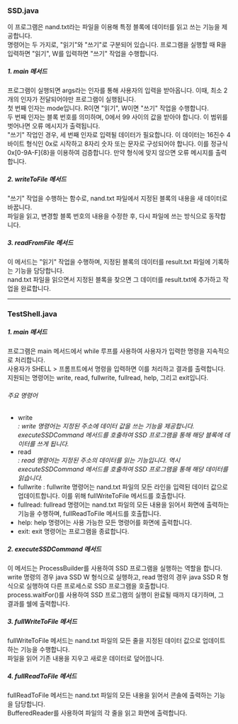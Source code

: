 ### SSD.java
이 프로그램은 nand.txt라는 파일을 이용해 특정 블록에 데이터를 읽고 쓰는 기능을 제공합니다.    
명령어는 두 가지로, "읽기"와 "쓰기"로 구분되어 있습니다. 프로그램을 실행할 때 R을 입력하면 "읽기", W를 입력하면 "쓰기" 작업을 수행합니다.

##### 1. main 메서드   
프로그램이 실행되면 args라는 인자를 통해 사용자의 입력을 받아옵니다. 이때, 최소 2개의 인자가 전달되어야만 프로그램이 실행됩니다.   
첫 번째 인자는 mode입니다. R이면 "읽기", W이면 "쓰기" 작업을 수행합니다.   
두 번째 인자는 블록 번호를 의미하며, 0에서 99 사이의 값을 받아야 합니다. 이 범위를 벗어나면 오류 메시지가 출력됩니다.    
"쓰기" 작업인 경우, 세 번째 인자로 입력될 데이터가 필요합니다. 이 데이터는 16진수 4바이트 형식인 0x로 시작하고 8자리 숫자 또는 문자로 구성되어야 합니다. 이를 정규식 0x[0-9A-F]{8}을 이용하여 검증합니다. 만약 형식에 맞지 않으면 오류 메시지를 출력합니다.

##### 2. writeToFile 메서드    
"쓰기" 작업을 수행하는 함수로, nand.txt 파일에서 지정된 블록의 내용을 새 데이터로 바꿉니다.    
파일을 읽고, 변경할 블록 번호의 내용을 수정한 후, 다시 파일에 쓰는 방식으로 동작합니다.

##### 3. readFromFile 메서드    
이 메서드는 "읽기" 작업을 수행하며, 지정된 블록의 데이터를 result.txt 파일에 기록하는 기능을 담당합니다.   
nand.txt 파일을 읽으면서 지정된 블록을 찾으면 그 데이터를 result.txt에 추가하고 작업을 완료합니다.   

<hr/>

### TestShell.java

##### 1. main 메서드   
프로그램은 main 메서드에서 while 루프를 사용하여 사용자가 입력한 명령을 지속적으로 처리합니다.   
사용자가 SHELL > 프롬프트에서 명령을 입력하면 이를 처리하고 결과를 출력합니다.   
지원되는 명령어는 write, read, fullwrite, fullread, help, 그리고 exit입니다.

###### 주요 명령어   
- write <address> <data>: write 명령어는 지정된 주소에 데이터 값을 쓰는 기능을 제공합니다. executeSSDCommand 메서드를 호출하여 SSD 프로그램을 통해 해당 블록에 데이터를 쓰게 됩니다.   
- read <address>: read 명령어는 지정된 주소의 데이터를 읽는 기능입니다. 역시 executeSSDCommand 메서드를 호출하여 SSD 프로그램을 통해 해당 데이터를 읽습니다.   
- fullwrite <data>: fullwrite 명령어는 nand.txt 파일의 모든 라인을 입력된 데이터 값으로 업데이트합니다. 이를 위해 fullWriteToFile 메서드를 호출합니다.   
- fullread: fullread 명령어는 nand.txt 파일의 모든 내용을 읽어서 화면에 출력하는 기능을 수행하며, fullReadToFile 메서드를 호출합니다.  
- help: help 명령어는 사용 가능한 모든 명령어를 화면에 출력합니다.  
- exit: exit 명령어는 프로그램을 종료합니다.

##### 2. executeSSDCommand 메서드    
이 메서드는 ProcessBuilder를 사용하여 SSD 프로그램을 실행하는 역할을 합니다.   
write 명령의 경우 java SSD W <block> <data> 형식으로 실행하고, read 명령의 경우 java SSD R <block> 형식으로 실행하여 다른 프로세스로 SSD 프로그램을 호출합니다.   
process.waitFor()를 사용하여 SSD 프로그램의 실행이 완료될 때까지 대기하며, 그 결과를 쉘에 출력합니다.    
  
##### 3. fullWriteToFile 메서드     
fullWriteToFile 메서드는 nand.txt 파일의 모든 줄을 지정된 데이터 값으로 업데이트하는 기능을 수행합니다.   
파일을 읽어 기존 내용을 지우고 새로운 데이터로 덮어씁니다.
 
##### 4. fullReadToFile 메서드    
fullReadToFile 메서드는 nand.txt 파일의 모든 내용을 읽어서 콘솔에 출력하는 기능을 담당합니다.   
BufferedReader를 사용하여 파일의 각 줄을 읽고 화면에 출력합니다.   
